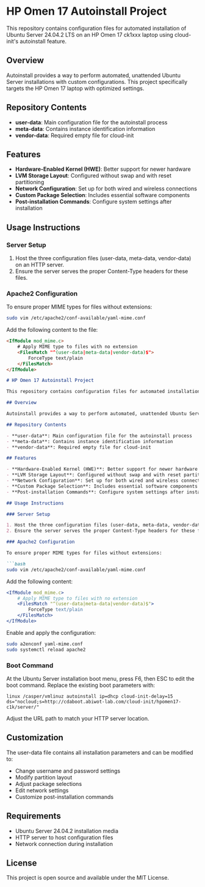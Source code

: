 # HP Omen 17 Autoinstall Project

This repository contains configuration files for automated installation of Ubuntu Server 24.04.2 LTS on an HP Omen 17 ck1xxx laptop using cloud-init's autoinstall feature.

## Overview

Autoinstall provides a way to perform automated, unattended Ubuntu Server installations with custom configurations. This project specifically targets the HP Omen 17 laptop with optimized settings.

## Repository Contents

- **user-data**: Main configuration file for the autoinstall process
- **meta-data**: Contains instance identification information
- **vendor-data**: Required empty file for cloud-init

## Features

- **Hardware-Enabled Kernel (HWE)**: Better support for newer hardware
- **LVM Storage Layout**: Configured without swap and with reset partitioning
- **Network Configuration**: Set up for both wired and wireless connections
- **Custom Package Selection**: Includes essential software components
- **Post-installation Commands**: Configure system settings after installation

## Usage Instructions

### Server Setup

1. Host the three configuration files (user-data, meta-data, vendor-data) on an HTTP server.
2. Ensure the server serves the proper Content-Type headers for these files.

### Apache2 Configuration

To ensure proper MIME types for files without extensions:

```bash
sudo vim /etc/apache2/conf-available/yaml-mime.conf
```

Add the following content to the file:

```markdown
<IfModule mod_mime.c>
    # Apply MIME type to files with no extension
    <FilesMatch "^(user-data|meta-data|vendor-data)$">
        ForceType text/plain
    </FilesMatch>
</IfModule>
```

```markdown
# HP Omen 17 Autoinstall Project

This repository contains configuration files for automated installation of Ubuntu Server 24.04.2 LTS on an HP Omen 17 ck1xxx laptop using cloud-init's autoinstall feature.

## Overview

Autoinstall provides a way to perform automated, unattended Ubuntu Server installations with custom configurations. This project specifically targets the HP Omen 17 laptop with optimized settings.

## Repository Contents

- **user-data**: Main configuration file for the autoinstall process
- **meta-data**: Contains instance identification information
- **vendor-data**: Required empty file for cloud-init

## Features

- **Hardware-Enabled Kernel (HWE)**: Better support for newer hardware
- **LVM Storage Layout**: Configured without swap and with reset partitioning
- **Network Configuration**: Set up for both wired and wireless connections
- **Custom Package Selection**: Includes essential software components
- **Post-installation Commands**: Configure system settings after installation

## Usage Instructions

### Server Setup

1. Host the three configuration files (user-data, meta-data, vendor-data) on an HTTP server.
2. Ensure the server serves the proper Content-Type headers for these files.

### Apache2 Configuration

To ensure proper MIME types for files without extensions:

```bash
sudo vim /etc/apache2/conf-available/yaml-mime.conf
```

Add the following content:

```apache
<IfModule mod_mime.c>
    # Apply MIME type to files with no extension
    <FilesMatch "^(user-data|meta-data|vendor-data)$">
        ForceType text/plain
    </FilesMatch>
</IfModule>
```

Enable and apply the configuration:

```bash
sudo a2enconf yaml-mime.conf
sudo systemctl reload apache2
```

### Boot Command

At the Ubuntu Server installation boot menu, press F6, then ESC to edit the boot command. Replace the existing boot parameters with:

```
linux /casper/vmlinuz autoinstall ip=dhcp cloud-init-delay=15 ds="nocloud;s=http://cdaboot.abiwot-lab.com/cloud-init/hpomen17-c1k/server/"
```

Adjust the URL path to match your HTTP server location.

## Customization

The user-data file contains all installation parameters and can be modified to:

- Change username and password settings
- Modify partition layout
- Adjust package selections
- Edit network settings
- Customize post-installation commands

## Requirements

- Ubuntu Server 24.04.2 installation media
- HTTP server to host configuration files
- Network connection during installation

## License

This project is open source and available under the MIT License.
```
